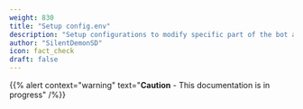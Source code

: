 ```yaml
---
weight: 830
title: "Setup config.env"
description: "Setup configurations to modify specific part of the bot as per requirements."
author: "SilentDemonSD"
icon: fact_check
draft: false
---
```


{{% alert context="warning" text="**Caution** - This documentation is in progress" /%}}
